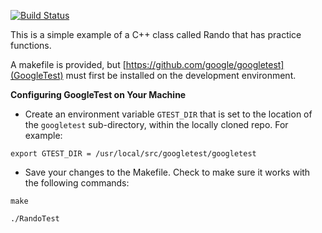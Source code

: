 [![Build Status](https://travis-ci.org/kbuffardi/cpp-gtest.svg?branch=master)](https://travis-ci.org/kbuffardi/cpp-gtest)

This is a simple example of a C++ class called Rando that has practice functions.

A makefile is provided, but [https://github.com/google/googletest](GoogleTest) must first be installed on the development environment.

**Configuring GoogleTest on Your Machine**

* Create an environment variable `GTEST_DIR` that is set to the location of the `googletest` sub-directory, within the locally cloned repo. For example:
 
`export GTEST_DIR = /usr/local/src/googletest/googletest`

* Save your changes to the Makefile. Check to make sure it works with the following commands:

`make`

`./RandoTest`
